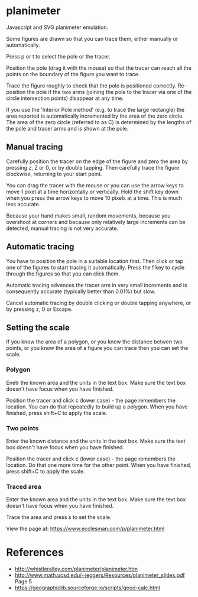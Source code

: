 # planimeter

Javascript and SVG planimeter emulation.

Some figures are drawn so that you can trace them, either manually or automatically.

Press p or t to select the pole or the tracer.

Position the pole (drag it with the mouse) so that the tracer can reach all the points on the boundary of the figure you want to trace.

Trace the figure roughly to check that the pole is positioned correctly.
Re-position the pole if the two arms (joining the pole to the tracer via one of the circle intersection points) disappear at any time.

If you use the 'Interior Pole method' (e.g. to trace the large rectangle) the area reported is automatically incremented by the area
of the zero circle. The area of the zero circle (referred to as C) is determined by the lengths of the pole and tracer arms and is shown at the pole.

## Manual tracing

Carefully position the tracer on the edge of the figure and zero the area by pressing z, Z or 0, or by double tapping.
Then carefully trace the figure clockwise, returning to your start point.

You can drag the tracer with the mouse or you can use the arrow keys to move 1 pixel at a time horizontally or vertically.
Hold the shift key down when you press the arrow keys to move 10 pixels at a time. This is much less accurate.

Because your hand makes small, random movements, because you overshoot at corners and because only relatively large increments
can be detected, manual tracing is not very accurate.

## Automatic tracing

You have to position the pole in a suitable location first. Then click or tap one of the
figures to start tracing it automatically. Press the f key to cycle through the figures so that
you can click them.

Automatic tracing advances the tracer arm in very small increments
and is consequently accurate (typically better than 0.01%) but slow.

Cancel automatic tracing by double clicking or double tapping anywhere, or by pressing z, 0 or Escape.

## Setting the scale

If you know the area of a polygon, or you know the distance betwen two points, or you know the area of a figure you can trace
then you can set the scale.

### Polygon

Enetr the known area and the units in the text box. Make sure the text box doesn't have focus when you have finished.

Position the tracer and click c (lower case) - the page remembers the location. You can do that repeatedly to build up a polygon. When you have finished, press shift+C to apply the scale.

### Two points

Enter the known distance and the units in the text box. Make sure the text box doesn't have focus when you have finished.

Position the tracer and click c (lower case) - the page remembers the location. Do that one more time for the other point. When you have finished, press shift+C to apply the scale.

### Traced area

Enter the known area and the units in the text box. Make sure the text box doesn't have focus when you have finished.

Trace the area and press s to set the scale.


View the page at: https://www.ecclesman.com/p/planimeter.html

# References
* http://whistleralley.com/planimeter/planimeter.htm
* http://www.math.ucsd.edu/~jeggers/Resources/planimeter_slides.pdf Page 5
* https://geographiclib.sourceforge.io/scripts/geod-calc.html
